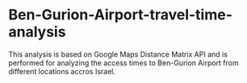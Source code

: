 # Ben-Gurion-Airport-travel-time-analysis
This analysis is based on Google Maps Distance Matrix API and is performed for analyzing the access times to Ben-Gurion Airport from different locations accros Israel.
